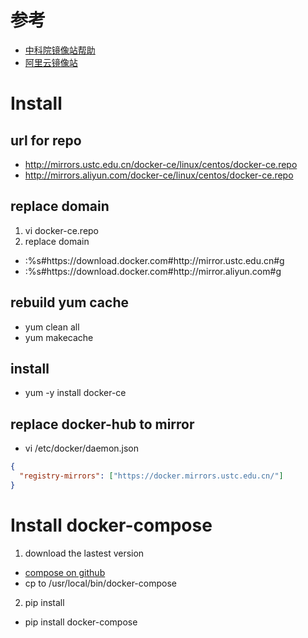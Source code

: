 # 参考  
* [中科院镜像站帮助](http://mirrors.ustc.edu.cn/help/)
* [阿里云镜像站](http://mirrors.aliyun.com)

# Install  
## url for repo  
* http://mirrors.ustc.edu.cn/docker-ce/linux/centos/docker-ce.repo
* http://mirrors.aliyun.com/docker-ce/linux/centos/docker-ce.repo
## replace domain
1. vi docker-ce.repo
2. replace domain
* :%s#https\://download\.docker\.com#http\://mirror\.ustc\.edu\.cn#g
* :%s#https\://download\.docker\.com#http\://mirror\.aliyun\.com#g
## rebuild yum cache
* yum clean all
* yum makecache
## install
* yum -y install docker-ce
## replace docker-hub to mirror
* vi /etc/docker/daemon.json
```json
{
  "registry-mirrors": ["https://docker.mirrors.ustc.edu.cn/"]
}
```
# Install docker-compose
1. download the lastest version
* [compose on github](https://github.com/docker/compose/releases)
* cp to /usr/local/bin/docker-compose
2. pip install
* pip install docker-compose
